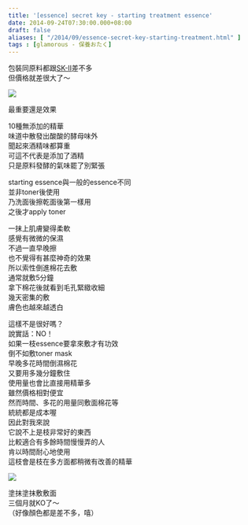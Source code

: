 ```yaml
---
title: '[essence] secret key - starting treatment essence'
date: 2014-09-24T07:30:00.000+08:00
draft: false
aliases: [ "/2014/09/essence-secret-key-starting-treatment.html" ]
tags : [glamorous - 保養おたく]
---
```


包裝同原料都跟[SK-II](http://www.hidie.net/2013/10/essence-sk-ii-facial-treatment-essence.html)差不多  
但價格就差很大了～  

[![](https://3.bp.blogspot.com/-CEWMzIpQ8fw/XExz_falnpI/AAAAAAAAG94/Mfy902Pgm6M9_tYD3K0Ca47szYrE9moLgCLcBGAs/s640/15306030485_9464b159c9_z.jpg)](https://3.bp.blogspot.com/-CEWMzIpQ8fw/XExz_falnpI/AAAAAAAAG94/Mfy902Pgm6M9_tYD3K0Ca47szYrE9moLgCLcBGAs/s1600/15306030485_9464b159c9_z.jpg)

最重要還是效果  
  
10種無添加的精華  
味道中散發出酸酸的酵母味外  
聞起來酒精味都算重  
可這不代表是添加了酒精  
只是原料發酵的氣味罷了別緊張  
  
starting essence與一般的essence不同  
並非toner後使用  
乃洗面後擦乾面後第一樣用  
之後才apply toner  
  
一抹上肌膚變得柔軟  
感覺有微微的保濕  
不過一直早晚擦  
也不覺得有甚麼神奇的效果  
所以索性倒進棉花去敷  
通常就敷5分鐘  
拿下棉花後就看到毛孔緊緻收細  
幾天密集的敷  
膚色也越來越透白  
  
這樣不是很好嗎？  
說實話：NO！  
如果一枝essence要拿來敷才有功效  
倒不如敷toner mask  
早晚多花時間倒濕棉花  
又要用多幾分鐘敷住  
使用量也會比直接用精華多  
雖然價格相對便宜  
然而時間、多花的用量同敷面棉花等  
統統都是成本喔  
因此對我來說  
它說不上是枝非常好的東西  
比較適合有多餘時間慢慢弄的人  
肯以時間耐心地使用  
這枝會是枝在多方面都稍微有改善的精華  

[![](https://4.bp.blogspot.com/-pjHTgxcviqw/XEx0HI_HmSI/AAAAAAAAG98/Yx-NLbsD7EseTIOr65i5U5y1LrYt25asACLcBGAs/s640/15302885401_d1139e7252_z.jpg)](https://4.bp.blogspot.com/-pjHTgxcviqw/XEx0HI_HmSI/AAAAAAAAG98/Yx-NLbsD7EseTIOr65i5U5y1LrYt25asACLcBGAs/s1600/15302885401_d1139e7252_z.jpg)

塗抹塗抹敷敷面  
三個月就KO了～  
（好像顏色都是差不多，嘻）